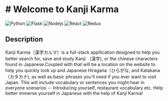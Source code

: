 # # Welcome to Kanji Karma
![Python](https://img.shields.io/badge/Python-3776AB?style=for-the-badge&logo=python&logoColor=white) ![Flask](https://img.shields.io/badge/Flask-000000?style=for-the-badge&logo=flask&logoColor=white) ![Nodejs](https://img.shields.io/badge/Node.js-43853D?style=for-the-badge&logo=node.js&logoColor=white) ![React](https://img.shields.io/badge/React-20232A?style=for-the-badge&logo=react&logoColor=61DAFB) ![Redux](https://img.shields.io/badge/Redux-593D88?style=for-the-badge&logo=redux&logoColor=white)

## Description
Kanji Karma（漢字カルマ）is a full-stack appllication designed to help you better search for, save and study Kanji （漢字), or the chinese characters found in Japanese.Coupled with that will be a location on the website to help you quickly look up and Japanese Hiragana（ひらがな, and Katakana（カタカナ), as well as basic phrases you'll need if you ever want to visit Japan. This will include vocabulary or sentences you might hear in everyone scenarios -- Introducing yourself, restaurant vocabulary etc. Help better immerse yourself in Japanese with the help of Kanji Karma! 
